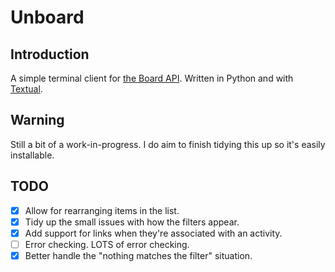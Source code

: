 # Unboard

## Introduction

A simple terminal client for [the Board API](https://www.boredapi.com/).
Written in Python and with [Textual](https://textual.textualize.io/).

## Warning

Still a bit of a work-in-progress. I do aim to finish tidying this up so
it's easily installable.

## TODO

- [X] Allow for rearranging items in the list.
- [X] Tidy up the small issues with how the filters appear.
- [X] Add support for links when they're associated with an activity.
- [ ] Error checking. LOTS of error checking.
- [X] Better handle the "nothing matches the filter" situation.

[//]: # (README.md ends here)
